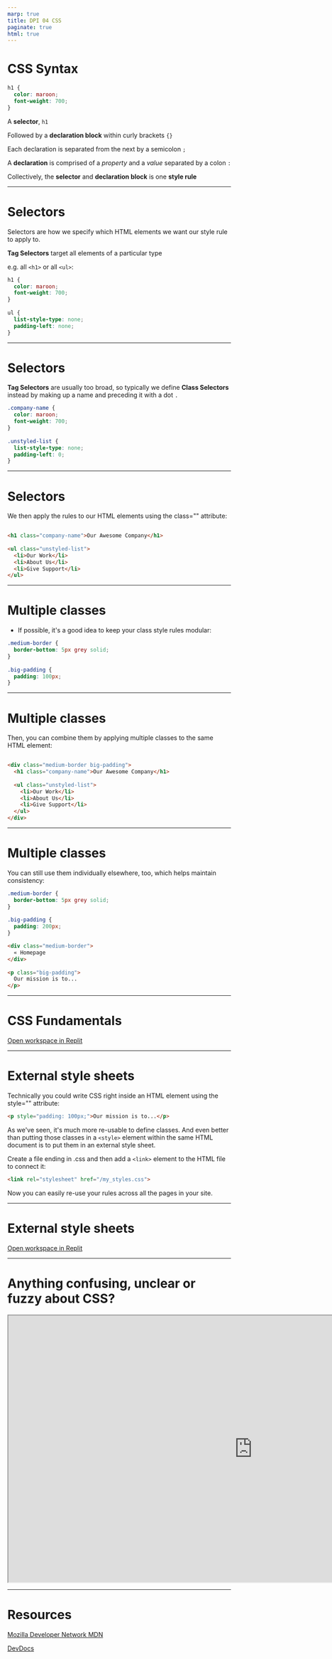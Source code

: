 ```yaml
---
marp: true
title: DPI 04 CSS
paginate: true
html: true
---
```


<!-- SOURCE https://firstdraft.slides.com/raghubetina/html-and-css-recap?token=8gU8ghvw -->

# CSS Syntax

```css
h1 {
  color: maroon;
  font-weight: 700;
}
```

A **selector**, `h1`

Followed by a **declaration block** within curly brackets `{}`

Each declaration is separated from the next by a semicolon `;`

A **declaration** is comprised of a *property* and a *value* separated by a colon `:`

Collectively, the **selector** and **declaration block** is one **style rule**

---

# Selectors

Selectors are how we specify which HTML elements we want our style rule to apply to.

**Tag Selectors** target all elements of a particular type

e.g. all `<h1>` or all `<ul>`:

```css
h1 {
  color: maroon;
  font-weight: 700;
}
 
ul {
  list-style-type: none;
  padding-left: none;
}
```



---

# Selectors

**Tag Selectors** are usually too broad, so typically we define **Class Selectors** instead by making up a name and preceding it with a dot `.`

```css
.company-name {
  color: maroon;
  font-weight: 700;
}
 
.unstyled-list {
  list-style-type: none;
  padding-left: 0;
}
```

---

# Selectors

We then apply the rules to our HTML elements using the class="" attribute:

```html
	
<h1 class="company-name">Our Awesome Company</h1>
 
<ul class="unstyled-list">
  <li>Our Work</li>
  <li>About Us</li>
  <li>Give Support</li>
</ul>
```

---

# Multiple classes

* If possible, it's a good idea to keep your class style rules modular:

```css	
.medium-border {
  border-bottom: 5px grey solid;
}
 
.big-padding {
  padding: 100px;
}
```

---
# Multiple classes

Then, you can combine them by applying multiple classes to the same HTML element:

```html
	
<div class="medium-border big-padding">
  <h1 class="company-name">Our Awesome Company</h1>
 
  <ul class="unstyled-list">
    <li>Our Work</li>
    <li>About Us</li>
    <li>Give Support</li>
  </ul>
</div>
```

---
# Multiple classes

You can still use them individually elsewhere, too, which helps maintain consistency:

```css	
.medium-border {
  border-bottom: 5px grey solid;
}
 
.big-padding {
  padding: 200px;
}
```

```html
<div class="medium-border">
  « Homepage
</div>
 
<p class="big-padding">
  Our mission is to...
</p>
```

---

# CSS Fundamentals

[Open workspace in Replit](https://replit.com/@raghubetina1/CSS-Fundamentals)


---

# External style sheets

Technically you could write CSS right inside an HTML element using the style="" attribute:

```html
<p style="padding: 100px;">Our mission is to...</p>
```

As we've seen, it's much more re-usable to define classes. And even better than putting those classes in a `<style>` element within the same HTML document is to put them in an external style sheet.

Create a file ending in .css and then add a `<link>` element to the HTML file to connect it:

```html
<link rel="stylesheet" href="/my_styles.css">
```

Now you can easily re-use your rules across all the pages in your site.

---

# External style sheets

[Open workspace in Replit](https://replit.com/@raghubetina1/External-style-sheets)

---

# Anything confusing, unclear or fuzzy about CSS?

<iframe src="https://pollev-embeds.com/discourses/sU7vGLU8GeYGy8XwLaGFb/respond" width="1100px" height="600px"></iframe>

---

# Resources

[Mozilla Developer Network MDN](https://developer.mozilla.org/en-US/docs/Web/CSS)

[DevDocs](https://devdocs.io/css/)



